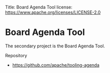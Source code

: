 Title: Board Agenda Tool
license: https://www.apache.org/licenses/LICENSE-2.0

# Board Agenda Tool

The secondary project is the Board Agenda Tool.

Repository
- https://github.com/apache/tooling-agenda

